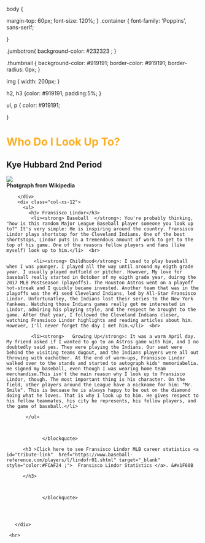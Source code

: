 body {
 
  margin-top: 60px;
  font-size: 120%;
}
.container {
 font-family: 'Poppins', sans-serif;

}

.jumbotron{
  background-color: #232323 ;
}

.thumbnail {
  background-color: #919191;
  border-color: #919191;
  border-radius: 0px;
}

img {
  width: 200px;
}

h2, h3 {color: #919191;
        padding:5%;
}
 
ul, p {
  color: #919191;
  
}

<main id="main">
<link href="https://fonts.googleapis.com/css?family=Poppins" rel="stylesheet">
<div class="container">
  <div class="jumbotron">
    <div class="row">  
      <div class="col-xs-12">
        <h1 id="title" class="text-center" style="font-weight: Bold;color: #FCAF24 " >Who Do I Look Up To?</h1> 
        <h2 class="text-center"> Kye Hubbard 2nd Period </h2>  
       <div class= "thumbnail">  
         <image id="img-div" src="https://upload.wikimedia.org/wikipedia/commons/1/17/Francisco_Lindor_%2841951710094%29.jpg?
auto=format&fit=crop&w=1052&q=80"/>       
         <div class="caption  text-center" > <strong>Photgraph from Wikipedia
          </strong> </div>
      
        </div>       
        <div class="col-xs-12">
          <ul>           
            <h3> Fransisco Lindor</h3>            
             <li><strong> Baseball	</strong>: You're probably thinking, "how is this random Major League Baseball player someone you look up to?" It's very simple: He is inspiring around the country. Fransisco Lindor plays shortstop for the Cleveland Indians. One of the best shortstops, Lindor puts in a tremendous amount of work to get to the top of his game. One of the reasons fellow players and fans (like myself) look up to him.</li>  <br>
             
              <li><strong> Childhood</strong>: I used to play baseball when I was younger. I played all the way until around my eigth grade year. I usually played outfield or pitcher. However, My love for baseball really started in October of my eigth grade year, duirng the 2017 MLB Postseason (playoffs). The Houston Astros went on a playoff hot-streak and I quickly became invested. Another team that was in the playoffs was the #1 seed Cleveland Indians, led by All-Star Fransisco Lindor. Unfortunatley, the Indians lost their series to the New York Yankees. Watching those Indians games really got me interested in Lindor, admiring his playing style, and the respect he brought to the game. After that year, I followed the Cleveland Indians closer, watching Fransisco Lindor highlights and reading articles about him. However, I'll never forget the day I met him.</li>  <br>
             
             <li><strong>	Growing Up</strong>: It was a warm April day. My friend asked if I wanted to go to an Astros game with him, and I no doubtedly said yes. They were playing the Indians. Our seat were behind the visiting teams dugout, and the Indians players were all out throwing with eachother. At the end of warm-ups, Fransisco Lindor walked over to the stands and started to autograph kids' memoriabelia. He signed my baseball, even though I was wearing home team merchandise.This isn't the main reason why I look up to Fransisco Lindor, though. The most important thing is his character. On the field, other players around the League have a nickname for him: "Mr. Smile". This is becuase he is always happy to be out on the diamond doing what he loves. That is why I look up to him. He gives respect to his fellow teammates, his city he represents, his fellow players, and the game of baseball.</li>
                 
           </ul>
   
            
        
                 </blockquote>
          
          <h3 >Click here to see Fransisco Lindor MLB career statistics <a id="tribute-link"  href="https://www.baseball-reference.com/players/l/lindofr01.shtml" target="_blank" style="color:#FCAF24 ;">  Fransisco Lindor Statistics </a>. &#x1F60B
          
          </h3>
   
            
        
                 </blockquote>
        
       
      
         
       </div>
       
       
</div>
      
</div> 
  
   <footer class="text-center">
    
     <hr>
   
     
  
</div>
  


